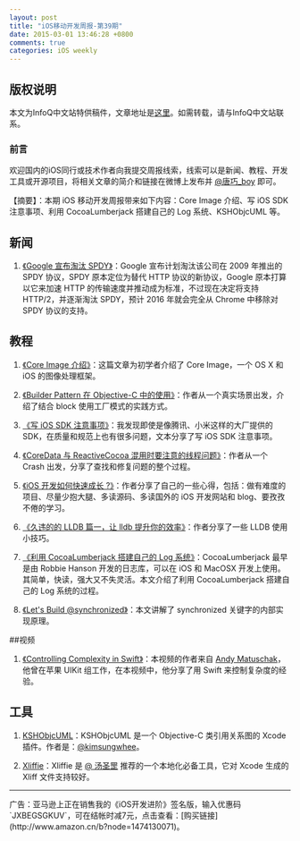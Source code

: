 ```yaml
---
layout: post
title: "iOS移动开发周报-第39期"
date: 2015-03-01 13:46:28 +0800
comments: true
categories: iOS weekly
---
```


## 版权说明

本文为InfoQ中文站特供稿件，文章地址是[这里](http://www.infoq.com/cn/news/2015/02/core-image-introduction)。如需转载，请与InfoQ中文站联系。

### 前言

欢迎国内的iOS同行或技术作者向我提交周报线索，线索可以是新闻、教程、开发工具或开源项目，将相关文章的简介和链接在微博上发布并 [@唐巧_boy](http://weibo.com/tangqiaoboy) 即可。

【摘要】：本期 iOS 移动开发周报带来如下内容：Core Image 介绍、写 iOS SDK 注意事项、利用 CocoaLumberjack 搭建自己的 Log 系统、KSHObjcUML 等。

## 新闻

 1. [《Google 宣布淘汰 SPDY》](http://www.williamlong.info/archives/4142.html)：Google 宣布计划淘汰该公司在 2009 年推出的 SPDY 协议，SPDY 原本定位为替代 HTTP 协议的新协议，Google 原本打算以它来加速 HTTP 的传输速度并推动成为标准，不过现在决定将支持 HTTP/2，并逐渐淘汰 SPDY，预计 2016 年就会完全从 Chrome 中移除对 SPDY 协议的支持。

## 教程

 1. [《Core Image 介绍》](http://objccn.io/issue-21-6/)：这篇文章为初学者介绍了 Core Image，一个 OS X 和 iOS 的图像处理框架。

 1. [《Builder Pattern 在 Objective-C 中的使用》](http://limboy.me/ios/2015/02/07/builder-pattern.html)：作者从一个真实场景出发，介绍了结合 block 使用工厂模式的实践方式。

 1. [《写 iOS SDK 注意事项》](/2015/01/31/write-sdk-tips/)：我发现即使是像腾讯、小米这样的大厂提供的 SDK，在质量和规范上也有很多问题，文本分享了写 iOS SDK 注意事项。

 1. [《CoreData 与 ReactiveCocoa 混用时要注意的线程问题》](http://imtx.me/archives/1926.html)：作者从一个 Crash 出发，分享了查找和修复问题的整个过程。

 1. [《iOS 开发如何快速成长 ?》](http://www.jianshu.com/p/5adb536fd32b)：作者分享了自己的一些心得，包括：做有难度的项目、尽量少抱大腿、多读源码、多读国外的 iOS 开发网站和 blog、要孜孜不倦的学习。

 1. [《久违的的 LLDB 篇一，让 lldb 提升你的效率》](http://www.jianshu.com/p/f888db82fc27)：作者分享了一些 LLDB 使用小技巧。

 1. [《利用 CocoaLumberjack 搭建自己的 Log 系统》](http://nonomori.farbox.com/post/li-yong-cocoalumberjack-da-jian-zi-ji-de-log-xi-tong)：CocoaLumberjack 最早是由 Robbie Hanson 开发的日志库，可以在 iOS 和 MacOSX 开发上使用。其简单，快读，强大又不失灵活。本文介绍了利用 CocoaLumberjack 搭建自己的 Log 系统的过程。

 1. [《Let's Build @synchronized》](https://mikeash.com/pyblog/friday-qa-2015-02-20-lets-build-synchronized.html)：本文讲解了 synchronized 关键字的内部实现原理。

##视频

 1. [《Controlling Complexity in Swift》](http://realm.io/news/andy-matuschak-controlling-complexity/)：本视频的作者来自 [Andy Matuschak](https://twitter.com/andy_matuschak)，他曾在苹果 UIKit 组工作，在本视频中，他分享了用 Swift 来控制复杂度的经验。

## 工具

 1. [KSHObjcUML](https://github.com/kimsungwhee/KSHObjcUML)：KSHObjcUML 是一个 Objective-C 类引用关系图的 Xcode 插件。作者是：[@kimsungwhee](http://weibo.com/u/2289288323)。

 1. [Xliffie](https://itunes.apple.com/app/id961651406)：Xliffie 是 [@ 汤圣罡](http://weibo.com/lexrus) 推荐的一个本地化必备工具，它对 Xcode 生成的 Xliff 文件支持较好。

 <hr />
广告：亚马逊上正在销售我的《iOS开发进阶》签名版，输入优惠码`JXBEGSGKUV`，可在结帐时减7元，点击查看：[购买链接](http://www.amazon.cn/b?node=1474130071)。

